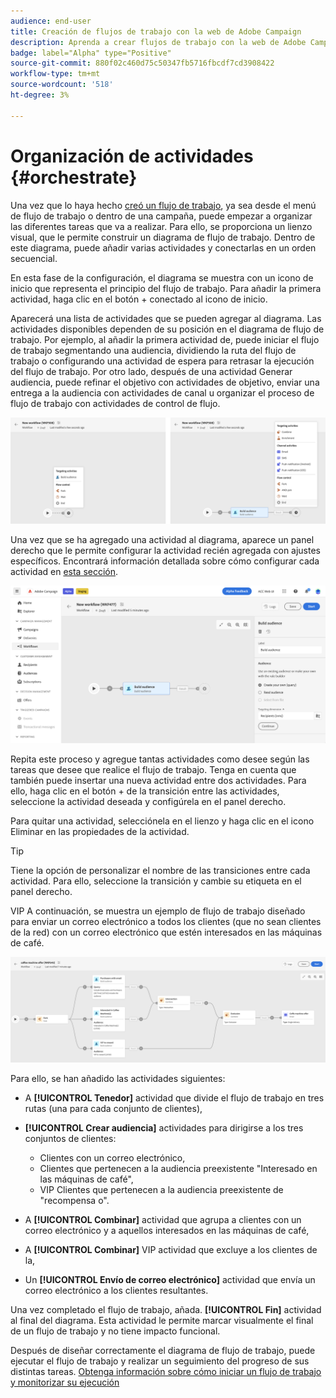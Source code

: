 ```yaml
---
audience: end-user
title: Creación de flujos de trabajo con la web de Adobe Campaign
description: Aprenda a crear flujos de trabajo con la web de Adobe Campaign
badge: label="Alpha" type="Positive"
source-git-commit: 880f02c460d75c50347fb5716fbcdf7cd3908422
workflow-type: tm+mt
source-wordcount: '518'
ht-degree: 3%

---
```



# Organización de actividades {#orchestrate}

Una vez que lo haya hecho [creó un flujo de trabajo](create-workflow.md), ya sea desde el menú de flujo de trabajo o dentro de una campaña, puede empezar a organizar las diferentes tareas que va a realizar. Para ello, se proporciona un lienzo visual, que le permite construir un diagrama de flujo de trabajo. Dentro de este diagrama, puede añadir varias actividades y conectarlas en un orden secuencial.

En esta fase de la configuración, el diagrama se muestra con un icono de inicio que representa el principio del flujo de trabajo. Para añadir la primera actividad, haga clic en el botón + conectado al icono de inicio.

Aparecerá una lista de actividades que se pueden agregar al diagrama. Las actividades disponibles dependen de su posición en el diagrama de flujo de trabajo. Por ejemplo, al añadir la primera actividad de, puede iniciar el flujo de trabajo segmentando una audiencia, dividiendo la ruta del flujo de trabajo o configurando una actividad de espera para retrasar la ejecución del flujo de trabajo. Por otro lado, después de una actividad Generar audiencia, puede refinar el objetivo con actividades de objetivo, enviar una entrega a la audiencia con actividades de canal u organizar el proceso de flujo de trabajo con actividades de control de flujo.

![](assets/workflow-start.png)

Una vez que se ha agregado una actividad al diagrama, aparece un panel derecho que le permite configurar la actividad recién agregada con ajustes específicos. Encontrará información detallada sobre cómo configurar cada actividad en [esta sección](activities/about-activities.md).

![](assets/workflow-configure-activities.png)

Repita este proceso y agregue tantas actividades como desee según las tareas que desee que realice el flujo de trabajo. Tenga en cuenta que también puede insertar una nueva actividad entre dos actividades. Para ello, haga clic en el botón + de la transición entre las actividades, seleccione la actividad deseada y configúrela en el panel derecho.

Para quitar una actividad, selecciónela en el lienzo y haga clic en el icono Eliminar en las propiedades de la actividad.

>[!TIP]
>
>Tiene la opción de personalizar el nombre de las transiciones entre cada actividad. Para ello, seleccione la transición y cambie su etiqueta en el panel derecho.

VIP A continuación, se muestra un ejemplo de flujo de trabajo diseñado para enviar un correo electrónico a todos los clientes (que no sean clientes de la red) con un correo electrónico que estén interesados en las máquinas de café.

![](assets/workflow-example.png)

Para ello, se han añadido las actividades siguientes:

* A **[!UICONTROL Tenedor]** actividad que divide el flujo de trabajo en tres rutas (una para cada conjunto de clientes),
* **[!UICONTROL Crear audiencia]** actividades para dirigirse a los tres conjuntos de clientes:

   * Clientes con un correo electrónico,
   * Clientes que pertenecen a la audiencia preexistente &quot;Interesado en las máquinas de café&quot;,
   * VIP Clientes que pertenecen a la audiencia preexistente de &quot;recompensa o&quot;.

* A **[!UICONTROL Combinar]** actividad que agrupa a clientes con un correo electrónico y a aquellos interesados en las máquinas de café,
* A **[!UICONTROL Combinar]** VIP actividad que excluye a los clientes de la,
* Un **[!UICONTROL Envío de correo electrónico]** actividad que envía un correo electrónico a los clientes resultantes.

Una vez completado el flujo de trabajo, añada. **[!UICONTROL Fin]** actividad al final del diagrama. Esta actividad le permite marcar visualmente el final de un flujo de trabajo y no tiene impacto funcional.

Después de diseñar correctamente el diagrama de flujo de trabajo, puede ejecutar el flujo de trabajo y realizar un seguimiento del progreso de sus distintas tareas. [Obtenga información sobre cómo iniciar un flujo de trabajo y monitorizar su ejecución](start-monitor-workflows.md)
